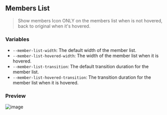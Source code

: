 ## Members List

> Show members Icon ONLY on the members list when is not hovered, back to original when it's hovered.

### Variables

- `--member-list-width`: The default width of the member list.
- `--member-list-hovered-width`: The width of the member list when it is hovered.
- `--member-list-transition`: The default transition duration for the member list.
- `--member-list-hovered-transition`: The transition duration for the member list when it is hovered.

### Preview

![image](https://i.imgur.com/B3CxJQB.gif)